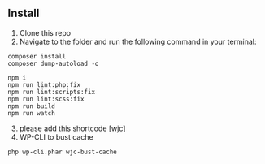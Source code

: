 ## Install
1. Clone this repo
2. Navigate to the folder and run the following command in your terminal:
```
composer install
composer dump-autoload -o

npm i
npm run lint:php:fix
npm run lint:scripts:fix
npm run lint:scss:fix
npm run build
npm run watch
```
3. please add this shortcode [wjc]
4. WP-CLI to bust cache
```
php wp-cli.phar wjc-bust-cache
```
